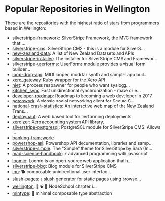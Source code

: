 # Popular Repositories in Wellington

These are the repositories with the highest ratio of stars from programmers based in Wellington:

- [silverstripe-framework](https://github.com/silverstripe/silverstripe-framework): SilverStripe Framework, the MVC framework that ...
- [silverstripe-cms](https://github.com/silverstripe/silverstripe-cms): SilverStripe CMS - this is a module for SilverS...
- [new-zealand-data](https://github.com/WikiNewZealand/new-zealand-data): A list of New Zealand Datasets and APIs
- [silverstripe-installer](https://github.com/silverstripe/silverstripe-installer): The installer for SilverStripe CMS and Framewor...
- [silverstripe-userforms](https://github.com/silverstripe/silverstripe-userforms): UserForms module provides a visual form builder...
- [loop-drop-app](https://github.com/mmckegg/loop-drop-app): MIDI looper, modular synth and sampler app buil...
- [xero_gateway](https://github.com/xero-gateway/xero_gateway): Ruby wrapper for the Xero API
- [niet](https://github.com/willbryant/niet): A process respawner for people who want syslogg...
- [kitchen_sync](https://github.com/willbryant/kitchen_sync): Fast unidirectional synchronization - make or e...
- [developer-roadmap](https://github.com/kamranahmedse/developer-roadmap): Roadmap to becoming a web developer in 2017
- [patchwork](https://github.com/ssbc/patchwork): A classic social networking client for Secure S...
- [national-crash-statistics](https://github.com/alpha-beta-soup/national-crash-statistics): An interactive web map of the New Zealand Trans...
- [deploynaut](https://github.com/silverstripe-archive/deploynaut): A web based tool for performing deployments
- [xeroizer](https://github.com/waynerobinson/xeroizer): Xero accounting system API library.
- [silverstripe-postgresql](https://github.com/silverstripe/silverstripe-postgresql): PostgreSQL module for SilverStripe CMS. Allows ...
- [banking-framework](https://github.com/fractalcactus/banking-framework): 
- [powershop-api](https://github.com/powershop/powershop-api): Powershop API documentation, libraries and samp...
- [silverstripe-simple](https://github.com/silverstripe-themes/silverstripe-simple): The "Simple" theme for SilverStripe by Sara (In...
- [mad-science-handbook](https://github.com/ahdinosaur/mad-science-handbook): :zap: advanced programming with javascript
- [loomio](https://github.com/loomio/loomio): Loomio is an open-source web application that h...
- [silverstripe-blog](https://github.com/silverstripe/silverstripe-blog): Blog module for SilverStripe CMS
- [inu](https://github.com/ahdinosaur/inu): :dog2:  composable unidirectional user interfac...
- [slush-pages](https://github.com/ahdinosaur/slush-pages): a slush generator for static pages using browse...
- [wellington](https://github.com/nodeschool/wellington): :school: :fountain: :dash: NodeSchool chapter i...
- [mintype](https://github.com/ahdinosaur/mintype): :tea: minimal composable type abstraction
